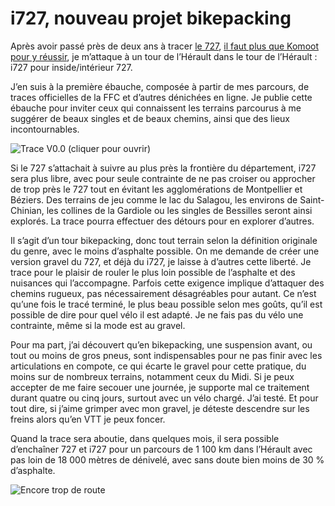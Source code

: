 # i727, nouveau projet bikepacking

Après avoir passé près de deux ans à tracer [le 727](https://tcrouzet.com/727tour/), [il faut plus que Komoot pour y réussir](https://tcrouzet.com/2021/05/27/gaffe-komoot-est-bugue/), je m’attaque à un tour de l’Hérault dans le tour de l’Hérault : i727 pour inside/intérieur 727.<span id="more-59621"></span>

J’en suis à la première ébauche, composée à partir de mes parcours, de traces officielles de la FFC et d’autres dénichées en ligne. Je publie cette ébauche pour inviter ceux qui connaissent les terrains parcourus à me suggérer de beaux singles et de beaux chemins, ainsi que des lieux incontournables.

![Trace V0.0 (cliquer pour ouvrir)](https://tcrouzet.com/images_tc/2021/06/cartei727.jpg)

Si le 727 s’attachait à suivre au plus près la frontière du département, i727 sera plus libre, avec pour seule contrainte de ne pas croiser ou approcher de trop près le 727 tout en évitant les agglomérations de Montpellier et Béziers. Des terrains de jeu comme le lac du Salagou, les environs de Saint-Chinian, les collines de la Gardiole ou les singles de Bessilles seront ainsi explorés. La trace pourra effectuer des détours pour en explorer d’autres.

Il s’agit d’un tour bikepacking, donc tout terrain selon la définition originale du genre, avec le moins d’asphalte possible. On me demande de créer une version gravel du 727, et déjà du i727, je laisse à d’autres cette liberté. Je trace pour le plaisir de rouler le plus loin possible de l’asphalte et des nuisances qui l’accompagne. Parfois cette exigence implique d’attaquer des chemins rugueux, pas nécessairement désagréables pour autant. Ce n’est qu’une fois le tracé terminé, le plus beau possible selon mes goûts, qu’il est possible de dire pour quel vélo il est adapté. Je ne fais pas du vélo une contrainte, même si la mode est au gravel.

Pour ma part, j’ai découvert qu’en bikepacking, une suspension avant, ou tout ou moins de gros pneus, sont indispensables pour ne pas finir avec les articulations en compote, ce qui écarte le gravel pour cette pratique, du moins sur de nombreux terrains, notamment ceux du Midi. Si je peux accepter de me faire secouer une journée, je supporte mal ce traitement durant quatre ou cinq jours, surtout avec un vélo chargé. J’ai testé. Et pour tout dire, si j’aime grimper avec mon gravel, je déteste descendre sur les freins alors qu’en VTT je peux foncer.

Quand la trace sera aboutie, dans quelques mois, il sera possible d’enchaîner 727 et i727 pour un parcours de 1 100 km dans l’Hérault avec pas loin de 18 000 mètres de dénivelé, avec sans doute bien moins de 30 % d’asphalte.

![Encore trop de route](https://tcrouzet.com/images_tc/2021/06/stati727.png)